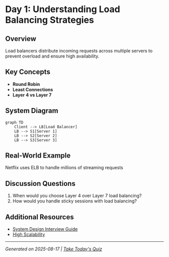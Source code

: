 # Day 1: Understanding Load Balancing Strategies

## Overview
Load balancers distribute incoming requests across multiple servers to prevent overload and ensure high availability.

## Key Concepts
- **Round Robin**
- **Least Connections**
- **Layer 4 vs Layer 7**

## System Diagram
```mermaid
graph TD
    Client --> LB[Load Balancer]
    LB --> S1[Server 1]
    LB --> S2[Server 2]
    LB --> S3[Server 3]
```

## Real-World Example
Netflix uses ELB to handle millions of streaming requests

## Discussion Questions
1. When would you choose Layer 4 over Layer 7 load balancing?
2. How would you handle sticky sessions with load balancing?

## Additional Resources
- [System Design Interview Guide](https://github.com/donnemartin/system-design-primer)
- [High Scalability](http://highscalability.com/)

---
*Generated on 2025-08-17 | [Take Today's Quiz](../docs/quiz-2025-08-17.html)*
